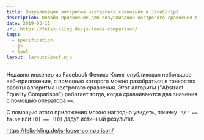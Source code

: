 ```yaml
---
title: Визуализация алгоритма нестрогого сравнения в JavaScript
description: Онлайн-приложение для визуализации нестрогого сравнения в JavaScript
date: 2019-03-11
url: https://felix-kling.de/js-loose-comparison/
tags:
  - specification
  - js
  - tool
layout: layouts/post.njk
---
```

Недавно инженер из Facebook Феликс Клинг опубликовал небольшое веб-приложение, с помощью которого можно разобраться в тонкостях работы алгоритма нестрогого сравнения. Этот алгоритм ("Abstract Equality Comparison") работает тогда, когда сравниваются два значения с помощью оператора `==`.

С помощью этого приложения можно наглядно увидеть, почему `'\n' == false` или `[0] == ![0]` дадут истинный результат.

https://felix-kling.de/js-loose-comparison/
